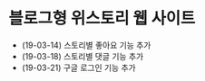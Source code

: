 # 블로그형 위스토리 웹 사이트

* (19-03-14) 스토리별 좋아요 기능 추가
* (19-03-18) 스토리별 댓글 기능 추가
* (19-03-21) 구글 로그인 기능 추가
